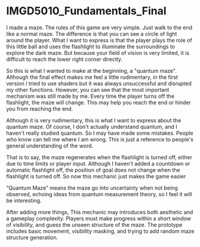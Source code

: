 # IMGD5010_Fundamentals_Final

I made a maze. The rules of this game are very simple. Just walk to the end like a normal maze. The difference is that you can see a circle of light around the player. What I want to express is that the player plays the role of this little ball and uses the flashlight to illuminate the surroundings to explore the dark maze. But because your field of vision is very limited, it is difficult to reach the lower right corner directly.

So this is what I wanted to make at the beginning, a "quantum maze". Although the final effect makes me feel a little rudimentary, in the first version I tried to use shaders but it was always unsuccessful and disrupted my other functions. However, you can see that the most important mechanism was still made by me. Every time the player turns off the flashlight, the maze will change. This may help you reach the end or hinder you from reaching the end.

Although it is very rudimentary, this is what I want to express about the quantum maze. Of course, I don't actually understand quantum, and I haven't really studied quantum. So I may have made some mistakes. People who know can tell me where I am wrong. This is just a reference to people's general understanding of the word.


That is to say, the maze regenerates when the flashlight is turned off, either due to time limits or player input. Although I haven't added a countdown or automatic flashlight off, the position of goal does not change when the flashlight is turned off. So now this mechanic just makes the game easier

“Quantum Maze” means the maze go into uncertainty when not being observed, echoing ideas from quantum measurement theory, so I feel it will be interesting.

After adding more things, This mechanic may introduces both aesthetic and a gameplay complexity. Players must make progress within a short window of visibility, and guess the unseen structure of the maze. The prototype includes basic movement, visibility masking, and trying to add random maze structure generation.
